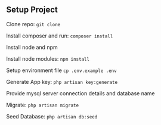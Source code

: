 ## Setup Project
Clone repo: 
`git clone`

Install composer and run: 
`composer install`

Install node and npm

Install node modules: 
`npm install`

Setup environment file
`cp .env.example .env`

Generate App key: 
`php artisan key:generate`

Provide mysql server connection details and database name

Migrate:
`php artisan migrate`

Seed Database:
`php artisan db:seed`

